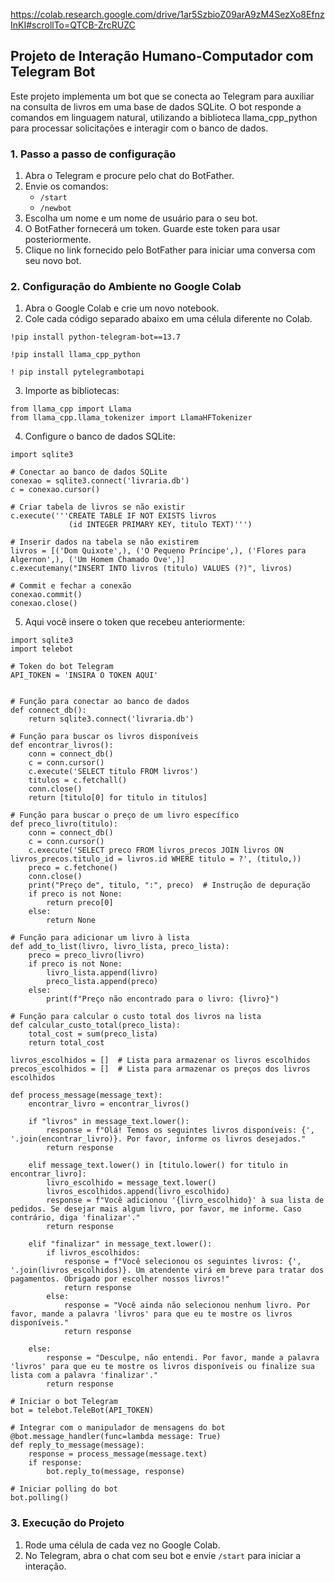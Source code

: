 https://colab.research.google.com/drive/1ar5SzbioZ09arA9zM4SezXo8EfnzInKI#scrollTo=QTCB-ZrcRUZC

## Projeto de Interação Humano-Computador com Telegram Bot

Este projeto implementa um bot que se conecta ao Telegram para auxiliar na consulta de livros em uma base de dados SQLite. O bot responde a comandos em linguagem natural, utilizando a biblioteca llama_cpp_python para processar solicitações e interagir com o banco de dados.

### 1. Passo a passo de configuração
1. Abra o Telegram e procure pelo chat do BotFather.
2. Envie os comandos:
   - `/start`
   - `/newbot`
3. Escolha um nome e um nome de usuário para o seu bot.
4. O BotFather fornecerá um token. Guarde este token para usar posteriormente.
5. Clique no link fornecido pelo BotFather para iniciar uma conversa com seu novo bot.

### 2. Configuração do Ambiente no Google Colab
1. Abra o Google Colab e crie um novo notebook.
2. Cole cada código separado abaixo em uma célula diferente no Colab.

```
!pip install python-telegram-bot==13.7
```
```
!pip install llama_cpp_python
```
```
! pip install pytelegrambotapi
```
3. Importe as bibliotecas:
```
from llama_cpp import Llama
from llama_cpp.llama_tokenizer import LlamaHFTokenizer
```
4. Configure o banco de dados SQLite:
```
import sqlite3

# Conectar ao banco de dados SQLite
conexao = sqlite3.connect('livraria.db')
c = conexao.cursor()

# Criar tabela de livros se não existir
c.execute('''CREATE TABLE IF NOT EXISTS livros
             (id INTEGER PRIMARY KEY, titulo TEXT)''')

# Inserir dados na tabela se não existirem
livros = [('Dom Quixote',), ('O Pequeno Príncipe',), ('Flores para Algernon',), ('Um Homem Chamado Ove',)]
c.executemany("INSERT INTO livros (titulo) VALUES (?)", livros)

# Commit e fechar a conexão
conexao.commit()
conexao.close()
```

5. Aqui você insere o token que recebeu anteriormente:
```
import sqlite3
import telebot

# Token do bot Telegram
API_TOKEN = 'INSIRA O TOKEN AQUI'


# Função para conectar ao banco de dados
def connect_db():
    return sqlite3.connect('livraria.db')

# Função para buscar os livros disponíveis
def encontrar_livros():
    conn = connect_db()
    c = conn.cursor()
    c.execute('SELECT titulo FROM livros')
    titulos = c.fetchall()
    conn.close()
    return [titulo[0] for titulo in titulos]

# Função para buscar o preço de um livro específico
def preco_livro(titulo):
    conn = connect_db()
    c = conn.cursor()
    c.execute('SELECT preco FROM livros_precos JOIN livros ON livros_precos.titulo_id = livros.id WHERE titulo = ?', (titulo,))
    preco = c.fetchone()
    conn.close()
    print("Preço de", titulo, ":", preco)  # Instrução de depuração
    if preco is not None:
        return preco[0]
    else:
        return None

# Função para adicionar um livro à lista
def add_to_list(livro, livro_lista, preco_lista):
    preco = preco_livro(livro)
    if preco is not None:
        livro_lista.append(livro)
        preco_lista.append(preco)
    else:
        print(f"Preço não encontrado para o livro: {livro}")

# Função para calcular o custo total dos livros na lista
def calcular_custo_total(preco_lista):
    total_cost = sum(preco_lista)
    return total_cost

livros_escolhidos = []  # Lista para armazenar os livros escolhidos
precos_escolhidos = []  # Lista para armazenar os preços dos livros escolhidos

def process_message(message_text):
    encontrar_livro = encontrar_livros()

    if "livros" in message_text.lower():
        response = f"Olá! Temos os seguintes livros disponíveis: {', '.join(encontrar_livro)}. Por favor, informe os livros desejados."
        return response

    elif message_text.lower() in [titulo.lower() for titulo in encontrar_livro]:
        livro_escolhido = message_text.lower()
        livros_escolhidos.append(livro_escolhido)
        response = f"Você adicionou '{livro_escolhido}' à sua lista de pedidos. Se desejar mais algum livro, por favor, me informe. Caso contrário, diga 'finalizar'."
        return response

    elif "finalizar" in message_text.lower():
        if livros_escolhidos:
            response = f"Você selecionou os seguintes livros: {', '.join(livros_escolhidos)}. Um atendente virá em breve para tratar dos pagamentos. Obrigado por escolher nossos livros!"
            return response
        else:
            response = "Você ainda não selecionou nenhum livro. Por favor, mande a palavra 'livros' para que eu te mostre os livros disponíveis."
            return response

    else:
        response = "Desculpe, não entendi. Por favor, mande a palavra 'livros' para que eu te mostre os livros disponíveis ou finalize sua lista com a palavra 'finalizar'."
        return response

# Iniciar o bot Telegram
bot = telebot.TeleBot(API_TOKEN)

# Integrar com o manipulador de mensagens do bot
@bot.message_handler(func=lambda message: True)
def reply_to_message(message):
    response = process_message(message.text)
    if response:
        bot.reply_to(message, response)

# Iniciar polling do bot
bot.polling()
```

### 3. Execução do Projeto
1. Rode uma célula de cada vez no Google Colab.
2. No Telegram, abra o chat com seu bot e envie `/start` para iniciar a interação.
